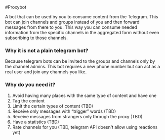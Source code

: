 #Proxybot

A bot that can be used by you to consume content from the Telegram. This bot can join channels and groups instead of you and then forward messages from there to you. This way you can consume needed information from the specific channels in the aggregated form without even subscribing to those channels.

### Why it is not a plain telegram bot?
Because telegram bots can be invited to the groups and channels only by the channel admins. This bot requires a new phone number but can act as a real user and join any channels you like.

### Why do you need it?
1. Avoid having many places with the same type of content and have one
2. Tag the content
3. Limit the certain types of content (TBD)
4. Receive only messages with “trigger” words (TBD)
5. Receive messages from strangers only through the proxy (TBD)
6. Have a statistics (TBD)
7. Rate channels for you (TBD, telegram API doesn't allow using reactions yet)
